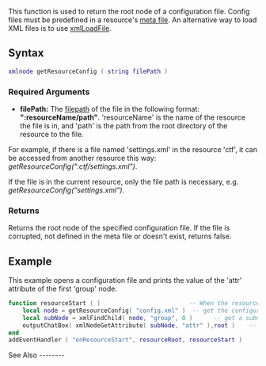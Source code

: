 This function is used to return the root node of a configuration file. Config files must be predefined in a resource's [meta file](/docs/Meta.xml.md "wikilink"). An alternative way to load XML files is to use [xmlLoadFile](/xmlLoadFile.md "wikilink").

Syntax
------

``` lua
xmlnode getResourceConfig ( string filePath )
```

### Required Arguments

-   **filePath:** The [filepath](/docs/filepath.md "wikilink") of the file in the following format: **":resourceName/path"**. 'resourceName' is the name of the resource the file is in, and 'path' is the path from the root directory of the resource to the file.

  
For example, if there is a file named 'settings.xml' in the resource 'ctf', it can be accessed from another resource this way: *getResourceConfig(":ctf/settings.xml")*.

If the file is in the current resource, only the file path is necessary, e.g. *getResourceConfig(“settings.xml”)*.

### Returns

Returns the root node of the specified configuration file. If the file is corrupted, not defined in the meta file or doesn't exist, returns false.

Example
-------

<section name="Server" class="server" show="true">
This example opens a configuration file and prints the value of the 'attr' attribute of the first 'group' node.

``` lua
function resourceStart ( )                         -- When the resource is started
    local node = getResourceConfig( "config.xml" )  -- get the configuration file
    local subNode = xmlFindChild( node, "group", 0 )      -- get a subnode in it
    outputChatBox( xmlNodeGetAttribute( subNode, "attr" ),root )    -- output its attributes value to chatbox
end
addEventHandler ( "onResourceStart", resourceRoot, resourceStart )
```

</section>
See Also
--------
